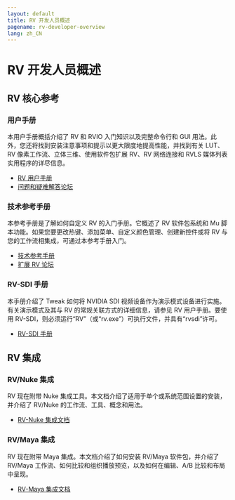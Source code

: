```yaml
---
layout: default
title: RV 开发人员概述
pagename: rv-developer-overview
lang: zh_CN
---
```


# RV 开发人员概述

RV 核心参考
-----------------

### 用户手册

本用户手册概括介绍了 RV 和 RVIO 入门知识以及完整命令行和 GUI 用法。此外，您还将找到安装注意事项和提示以更大限度地提高性能，并找到有关 LUT、RV 像素工作流、立体三维、使用软件包扩展 RV、RV 网络连接和 RVLS 媒体列表实用程序的详尽信息。

* [RV 用户手册](https://help.autodesk.com/view/SGSUB/CHS/?guid=SG_RV_rv_manuals_rv_user_manual_html)
* [问题和疑难解答论坛](https://community.shotgridsoftware.com/c/rv/14)

### 技术参考手册

本参考手册是了解如何自定义 RV 的入门手册。它概述了 RV 软件包系统和 Mu 脚本功能。如果您要更改热键、添加菜单、自定义颜色管理、创建新控件或将 RV 与您的工作流相集成，可通过本参考手册入门。

* [技术参考手册](https://help.autodesk.com/view/SGSUB/CHS/?guid=SG_RV_rv_manuals_rv_reference_manual_html)
* [扩展 RV 论坛](https://community.shotgridsoftware.com/c/rv/14)

### RV-SDI 手册

本手册介绍了 Tweak 如何将 NVIDIA SDI 视频设备作为演示模式设备进行实施。有关演示模式及其与 RV 的常规关联方式的详细信息，请参见 RV 用户手册。要使用 RV-SDI，则必须运行“RV”（或“rv.exe”）可执行文件，并具有“rvsdi”许可。

* [RV-SDI 手册](https://help.autodesk.com/view/SGSUB/CHS/?guid=SG_RV_rv_manuals_rv_rv_sdi_manual_html)



RV 集成
--------------

### RV/Nuke 集成

RV 现在附带 Nuke 集成工具。本文档介绍了适用于单个或系统范围设置的安装，并介绍了 RV/Nuke 的工作流、工具、概念和用法。

* [RV-Nuke 集成文档](https://help.autodesk.com/view/SGSUB/CHS/?guid=SG_RV_rv_knowledge_base_rv_nuke_integration_html)

### RV/Maya 集成

RV 现在附带 Maya 集成。本文档介绍了如何安装 RV/Maya 软件包，并介绍了 RV/Maya 工作流、如何比较和组织播放预览，以及如何在编辑、A/B 比较和布局中呈现。

* [RV-Maya 集成文档](https://help.autodesk.com/view/SGSUB/CHS/?guid=SG_RV_rv_manuals_rv_maya_integration_html)
